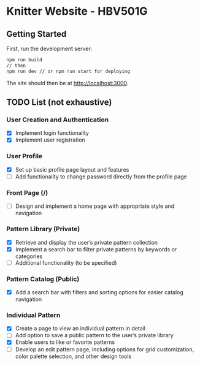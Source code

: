 # Knitter Website - HBV501G

## Getting Started

First, run the development server:

```bash
npm run build
// then
npm run dev // or npm run start for deploying
```

The site should then be at [http://localhost:3000](http://localhost:3000).

## TODO List (not exhaustive)

### User Creation and Authentication

- [x] Implement login functionality
- [x] Implement user registration

### User Profile

- [x] Set up basic profile page layout and features
- [ ] Add functionality to change password directly from the profile page

### Front Page (/)

- [ ] Design and implement a home page with appropriate style and navigation

### Pattern Library (Private)

- [x] Retrieve and display the user’s private pattern collection
- [x] Implement a search bar to filter private patterns by keywords or categories
- [ ] Additional functionality (to be specified)

### Pattern Catalog (Public)

- [x] Add a search bar with filters and sorting options for easier catalog navigation

### Individual Pattern

- [x] Create a page to view an individual pattern in detail
- [ ] Add option to save a public pattern to the user’s private library
- [x] Enable users to like or favorite patterns
- [ ] Develop an edit pattern page, including options for grid customization, color palette selection, and other design tools
